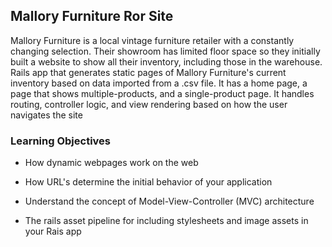 ## Mallory Furniture Ror Site


Mallory Furniture is a local vintage furniture retailer with a constantly changing selection. Their showroom has limited floor space so they initially built a website to show all their inventory, including those in the warehouse. Rails app that generates static pages of Mallory Furniture's current inventory based on data imported from a .csv file.
It has a home page, a page that shows multiple-products, and a single-product page. It handles routing, controller logic, and view rendering based on how the user navigates the site

### Learning Objectives

* How dynamic webpages work on the web

* How URL's determine the initial behavior of your application

* Understand the concept of Model-View-Controller (MVC) architecture

* The rails asset pipeline for including stylesheets and image assets in your Rais app



